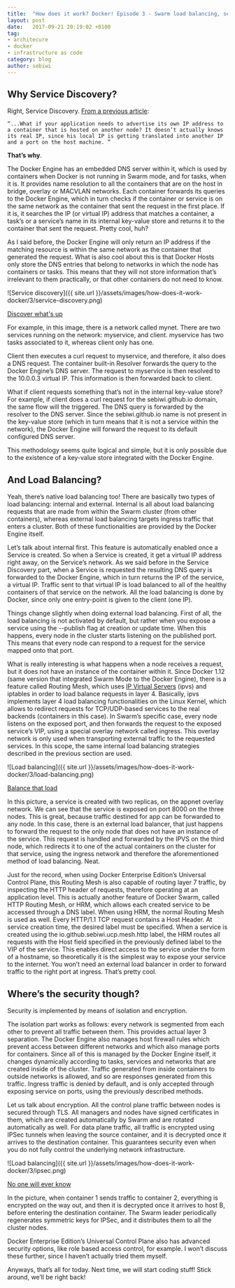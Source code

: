 ```yaml
---
title:  "How does it work? Docker! Episode 3 - Swarm load balancing, service discovery and security"
layout: post
date:   2017-09-21 20:19:02 +0100
tag:
- architecure
- docker
- infrastructure as code
category: blog
author: sebiwi
---
```


## Why Service Discovery?

Right, Service Discovery. [From a previous article][1]:

    “...What if your application needs to advertise its own IP address to
    a container that is hosted on another node? It doesn’t actually knows
    its real IP, since his local IP is getting translated into another IP
    and a port on the host machine. ”

**That’s why**.

The Docker Engine has an embedded DNS server within it, which is used by
containers when Docker is not running in Swarm mode, and for tasks, when it is.
It provides name resolution to all the containers that are on the host in
bridge, overlay or MACVLAN networks. Each container forwards its queries to the
Docker Engine, which in turn checks if the container or service is on the same
network as the container that sent the request in the first place. If it is, it
searches the IP (or virtual IP) address that matches a container, a task’s or a
service’s name in its internal key-value store and returns it to the container
that sent the request. Pretty cool, huh?

As I said before, the Docker Engine will only return an IP address if the
matching resource is within the same network as the container that generated
the request. What is also cool about this is that Docker Hosts only store the
DNS entries that belong to networks  in which the node has containers or tasks.
This means that they will not store information that’s irrelevant to them
practically, or that other containers do not need to know.

![Service discovery]({{ site.url }}/assets/images/how-does-it-work-docker/3/service-discovery.png)
<figcaption class="caption"><a href="https://success.docker.com/Architecture/Docker_Reference_Architecture%3A_Designing_Scalable%2C_Portable_Docker_Container_Networks">Discover what's up</a></figcaption>

For example, in this image, there is a network called mynet. There are two
services running on the network: myservice, and client. myservice has two tasks
associated to it, whereas client only has one.

Client then executes a curl request to myservice, and therefore, it also does a
DNS request. The container built-in Resolver forwards the query to the Docker
Engine’s DNS server. The request to myservice is then resolved to the 10.0.0.3
virtual IP. This information is then forwarded back to client.

<script type="text/javascript" src="https://asciinema.org/a/Q8lfVLua5NIBsIknhojPaRk4g.js" id="asciicast-Q8lfVLua5NIBsIknhojPaRk4g" async height="5"></script>

What if client requests something that’s not in the internal key-value store?
For example, if client does a curl request for the sebiwi.github.io domain, the
same flow will the triggered. The DNS query is forwarded by the resolver to the
DNS server. Since the sebiwi.github.io name is not present in the key-value
store (which in turn means that it is not a service within the network), the
Docker Engine will forward the request to its default configured DNS server.

This methodology seems quite logical and simple, but it is only possible due to
the existence of a key-value store integrated with the Docker Engine.

## And Load Balancing?

Yeah, there’s native load balancing too! There are basically two types of load
balancing: internal and external. Internal is all about load balancing requests
that are made from within the Swarm cluster (from other containers), whereas
external load balancing targets ingress traffic that enters a cluster. Both of
these functionalities are provided by the Docker Engine itself.

Let’s talk about internal first. This feature is automatically enabled once a
Service is created. So when a Service is created, it get a virtual IP address
right away, on the Service’s network. As we said before in the Service
Discovery part, when a Service is requested the resulting DNS query is
forwarded to the Docker Engine, which in turn returns the IP of the service, a
virtual IP. Traffic sent to that virtual IP is load balanced to all of the
healthy containers of that service on the network. All the load balancing is
done by Docker, since only one entry-point is given to the client (one IP).

Things change slightly when doing external load balancing. First of all, the
load balancing is not activated by default, but rather when you expose a
service using the --publish flag at creation or update time. When this happens,
every node in the cluster starts listening on the published port. This means
that every node can respond to a request for the service mapped onto that port.

What is really interesting is what happens when a node receives a request, but
it does not have an instance of the container within it. Since Docker 1.12
(same version that integrated Swarm Mode to the Docker Engine), there is a
feature called Routing Mesh, which uses [IP Virtual Servers][2] (ipvs) and iptables
in order to load balance requests in layer 4. Basically, ipvs implements layer
4 load balancing functionalities on the Linux Kernel, which allows to redirect
requests for TCP/UDP-based services to the real backends (containers in this
case). In Swarm’s specific case, every node listens on the exposed port, and
then forwards the request to the exposed service’s VIP, using a special overlay
network called ingress. This overlay network is only used when transporting
external traffic to the requested services. In this scope, the same internal
load balancing strategies described in the previous section are used.

![Load balancing]({{ site.url }}/assets/images/how-does-it-work-docker/3/load-balancing.png)
<figcaption class="caption"><a href="https://success.docker.com/Architecture/Docker_Reference_Architecture%3A_Universal_Control_Plane_2.0_Service_Discovery_and_Load_Balancing">Balance that load</a></figcaption>

In this picture, a service is created with two replicas, on the appnet overlay
network. We can see that the service is exposed on port 8000 on the three
nodes. This is great, because traffic destined for app can be forwarded to any
node. In this case, there is an external load balancer, that just happens to
forward the request to the only node that does not have an instance of the
service. This request is handled and forwarded by the IPVS on the third node,
which redirects it to one of the actual containers on the cluster for that
service, using the ingress network and therefore the aforementioned method of
load balancing. Neat.

<script type="text/javascript" src="https://asciinema.org/a/9gKRhNitM8sS777UWA8cCIlTS.js" id="asciicast-9gKRhNitM8sS777UWA8cCIlTS" async height="5"></script>

Just for the record, when using Docker Enterprise Edition’s Universal Control
Plane, this Routing Mesh is also capable of routing layer 7 traffic, by
inspecting the HTTP header of requests, therefore operating at an application
level. This is actually another feature of Docker Swarm, called HTTP Routing
Mesh, or HRM, which allows each created service to be accessed through a DNS
label. When using HRM, the normal Routing Mesh is used as well.  Every HTTP/1.1
TCP request contains a Host Header. At service creation time, the desired label
must be specified. When a service is created using the
io.github.sebiwi.ucp.mesh.http label, the HRM routes all requests with the Host
field specified in the previously defined label to the VIP of the service. This
enables direct access to the service under the form of a hostname, so
theoretically it is the simplest way to expose your service to the internet.
You won’t need an external load balancer in order to forward traffic to the
right port at ingress. That’s pretty cool.

## Where’s the security though?

Security is implemented by means of isolation and encryption.

The isolation part works as follows: every network is segmented from each other
to prevent all traffic between them. This provides actual layer 3 separation.
The Docker Engine also manages host firewall rules which prevent access between
different networks and which also manage ports for containers. Since all of
this is managed by the Docker Engine itself, it changes dynamically according
to tasks, services and networks that are created inside of the cluster. Traffic
generated from inside containers to outside networks is allowed, and so are
responses generated from this traffic. Ingress traffic is denied by default,
and is only accepted through exposing service on ports, using the previously
described methods.

Let us talk about encryption. All the control plane traffic between nodes is
secured through TLS. All managers and nodes have signed certificates in them,
which are created automatically by Swarm and are rotated automatically as well.
For data plane traffic, all traffic is encrypted using IPSec tunnels when
leaving the source container, and it is decrypted once it arrives to the
destination container. This guarantees security even when you do not fully
control the underlying network infrastructure.

![Load balancing]({{ site.url }}/assets/images/how-does-it-work-docker/3/ipsec.png)
<figcaption class="caption"><a href="https://success.docker.com/Architecture/Docker_Reference_Architecture%3A_Designing_Scalable%2C_Portable_Docker_Container_Networks">No one will ever know</a></figcaption>

In the picture, when container 1 sends traffic to container 2, everything is
encrypted on the way out, and then it is decrypted once it arrives to host B,
before entering the destination container. The Swarm leader periodically
regenerates symmetric keys for IPSec, and it distributes them to all the
cluster nodes.

Docker Enterprise Edition’s Universal Control Plane also has advanced security
options, like role based access control, for example. I won’t discuss these
further, since I haven’t actually tried them myself.

Anyways, that’s all for today. Next time, we will start coding stuff! Stick
around, we’ll be right back!

[1]: https://sebiwi.github.io/blog/how-does-it-work-kube-2/
[2]: http://www.linuxvirtualserver.org/software/ipvs.html
